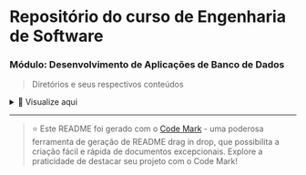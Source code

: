 # Repositório do curso de Engenharia de Software 

### Módulo: Desenvolvimento de Aplicações de Banco de Dados 

> Diretórios e seus respectivos conteúdos

<details>
<summary>📂 Visualize aqui</summary>

| Pasta        | Conteúdo                                           |
| ------------ | -------------------------------------------------- |
| dia_01       | Introdução aos Sistemas de Banco de Dados          |
| dia_02       | Projeto de Banco de Dados                          |
| dia_03       | Modelagem Conceitual                               |
| dia_04       | Modelagem Lógica                                   |
| Sem Conteúdo | Instalação das Ferramentas                         |
| dia_06       | Princípios do comando SQL                          |
| Sem Conteúdo | Prática em um Projeto Completo                     |
| Sem Conteúdo | Consultas mais complexas                           |
| Sem Conteúdo | Consultas com agrupamento, totalização e ordenação |
| Sem Conteúdo | Segurança de Dados em SQL                          |
| dia_11       | Introdução à Linguagem PL/SQL                      |
| dia_12       | Comandos de Decisão, Desvio e Repetição            |

</details>

---
> ⭐️ Este README foi gerado com o [Code Mark](https://codemark.com.br) - uma poderosa ferramenta de geração de README drag in drop, que possibilita a criação fácil e rápida de documentos excepcionais. Explore a praticidade de destacar seu projeto com o Code Mark!